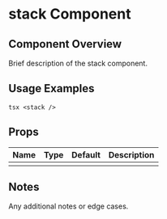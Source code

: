 # stack Component

## Component Overview

Brief description of the stack component.

## Usage Examples

`tsx
<stack />
`

## Props

| Name | Type | Default | Description |
| ---- | ---- | ------- | ----------- |
|      |      |         |             |

## Notes

Any additional notes or edge cases.
